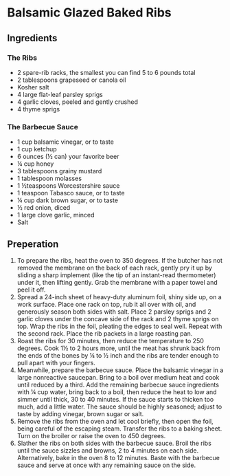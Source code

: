 # Balsamic Glazed Baked Ribs

## Ingredients
### The Ribs
* 2 spare-rib racks, the smallest you can find 5 to 6 pounds total
* 2 tablespoons grapeseed or canola oil
* Kosher salt
* 4 large flat-leaf parsley sprigs
* 4 garlic cloves, peeled and gently crushed
* 4 thyme sprigs
### The Barbecue Sauce
* 1 cup balsamic vinegar, or to taste
* 1 cup ketchup
* 6 ounces (½ can) your favorite beer
* ¼ cup honey
* 3 tablespoons grainy mustard
* 1 tablespoon molasses
* 1 ½teaspoons Worcestershire sauce
* 1 teaspoon Tabasco sauce, or to taste
* ¼ cup dark brown sugar, or to taste
* ½ red onion, diced
* 1 large clove garlic, minced
* Salt

## Preperation
1. To prepare the ribs, heat the oven to 350 degrees. If the butcher has not removed the membrane on the back of each rack, gently pry it up by sliding a sharp implement (like the tip of an instant-read thermometer) under it, then lifting gently. Grab the membrane with a paper towel and peel it off.
1. Spread a 24-inch sheet of heavy-duty aluminum foil, shiny side up, on a work surface. Place one rack on top, rub it all over with oil, and generously season both sides with salt. Place 2 parsley sprigs and 2 garlic cloves under the concave side of the rack and 2 thyme sprigs on top. Wrap the ribs in the foil, pleating the edges to seal well. Repeat with the second rack. Place the rib packets in a large roasting pan.
1. Roast the ribs for 30 minutes, then reduce the temperature to 250 degrees. Cook 1½ to 2 hours more, until the meat has shrunk back from the ends of the bones by ¼ to ½ inch and the ribs are tender enough to pull apart with your fingers.
1. Meanwhile, prepare the barbecue sauce. Place the balsamic vinegar in a large nonreactive saucepan. Bring to a boil over medium heat and cook until reduced by a third. Add the remaining barbecue sauce ingredients with ¼ cup water, bring back to a boil, then reduce the heat to low and simmer until thick, 30 to 40 minutes. If the sauce starts to thicken too much, add a little water. The sauce should be highly seasoned; adjust to taste by adding vinegar, brown sugar or salt.
1. Remove the ribs from the oven and let cool briefly, then open the foil, being careful of the escaping steam. Transfer the ribs to a baking sheet. Turn on the broiler or raise the oven to 450 degrees.
1. Slather the ribs on both sides with the barbecue sauce. Broil the ribs until the sauce sizzles and browns, 2 to 4 minutes on each side. Alternatively, bake in the oven 8 to 12 minutes. Baste with the barbecue sauce and serve at once with any remaining sauce on the side.